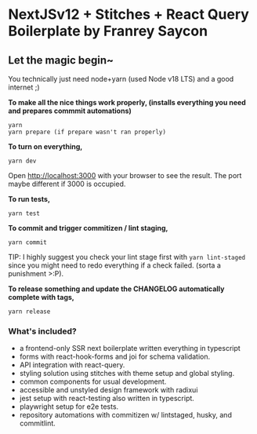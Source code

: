 # NextJSv12 + Stitches + React Query Boilerplate by Franrey Saycon

## Let the magic begin~
You technically just need node+yarn (used Node v18 LTS) and a good internet ;)

**To make all the nice things work properly, (installs everything you need and prepares commmit automations)**
```
yarn
yarn prepare (if prepare wasn't ran properly)
```

**To turn on everything,**
```
yarn dev
```

Open [http://localhost:3000](http://localhost:3000) with your browser to see the result.
The port maybe different if 3000 is occupied.

**To run tests,**
```
yarn test
```

**To commit and trigger commitizen / lint staging,**
```
yarn commit
```
TIP: I highly suggest you check your lint stage first with `yarn lint-staged` since you might need to redo everything if a check failed. (sorta a punishment >:P).

**To release something and update the CHANGELOG automatically complete with tags,**
```
yarn release
```

### What's included?
- a frontend-only SSR next boilerplate written everything in typescript
- forms with react-hook-forms and joi for schema validation.
- API integration with react-query.
- styling solution using stitches with theme setup and global styling. 
- common components for usual development.
- accessible and unstyled design framework with radixui
- jest setup with react-testing also written in typescript.
- playwright setup for e2e tests.
- repository automations with commitizen w/ lintstaged, husky, and commitlint.
